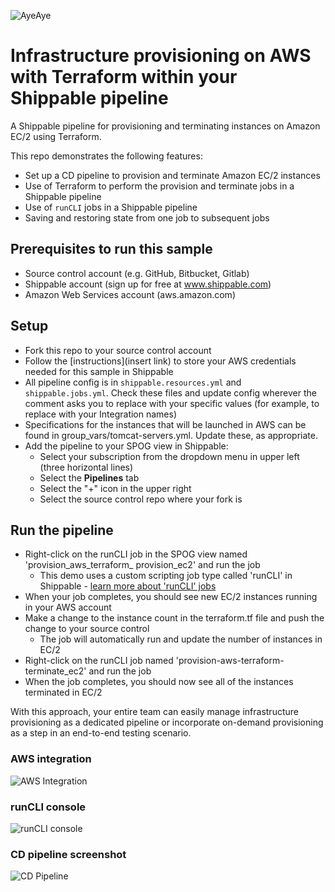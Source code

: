![AyeAye](https://github.com/devops-recipes/provision-aws-terraform/blob/master/public/resources/images/captain.png)

# Infrastructure provisioning on AWS with Terraform within your Shippable pipeline 

A Shippable pipeline for provisioning and terminating instances on Amazon EC/2 
using Terraform.

This repo demonstrates the following features:
* Set up a CD pipeline to provision and terminate Amazon EC/2 instances 
* Use of Terraform to perform the provision and terminate jobs in a Shippable 
pipeline
* Use of `runCLI` jobs in a Shippable pipeline
* Saving and restoring state from one job to subsequent jobs

## Prerequisites to run this sample
* Source control account (e.g. GitHub, Bitbucket, Gitlab)
* Shippable account (sign up for free at www.shippable.com)
* Amazon Web Services account (aws.amazon.com)

## Setup
* Fork this repo to your source control account
* Follow the [instructions](insert link) to store your AWS credentials needed 
for this sample in Shippable
* All pipeline config is in `shippable.resources.yml` and `shippable.jobs.yml`. 
Check these files and update config wherever the comment asks you to replace 
with your specific values (for example, to replace with your Integration names)
* Specifications for the instances that will be launched in AWS can be found in 
group_vars/tomcat-servers.yml. Update these, as appropriate.
* Add the pipeline to your SPOG view in Shippable:
  * Select your subscription from the dropdown menu in upper left (three 
  horizontal lines)
  * Select the **Pipelines** tab
  * Select the "+" icon in the upper right
  * Select the source control repo where your fork is 

## Run the pipeline 
* Right-click on the runCLI job in the SPOG view named 'provision_aws_terraform_
provision_ec2' and run the job
  * This demo uses a custom scripting job type called 'runCLI' in Shippable - 
  [learn more about 'runCLI' jobs](http://docs.shippable.com/pipelines/jobs/runCLI/) 
* When your job completes, you should see new EC/2 instances running in your 
AWS account
* Make a change to the instance count in the terraform.tf file and push the 
change to your source control
  * The job will automatically run and update the number of instances in EC/2
* Right-click on the runCLI job named 'provision-aws-terraform-terminate_ec2'
and run the job
* When the job completes, you should now see all of the instances terminated in
EC/2

With this approach, your entire team can easily manage infrastructure 
provisioning as a dedicated pipeline or incorporate on-demand provisioning as a
step in an end-to-end testing scenario.

### AWS integration
![AWS Integration](https://github.com/devops-recipes/provision-aws-terraform/blob/master/public/resources/images/provision-aws-terraform-integration.png)

### runCLI console
![runCLI console](https://github.com/devops-recipes/provision-aws-terraform/blob/master/public/resources/images/provision-aws-terraform-runcli.png)

### CD pipeline screenshot
![CD Pipeline](https://github.com/devops-recipes/provision-aws-terraform/blob/master/public/resources/images/provision-aws-terraform-pipeline.png) 

